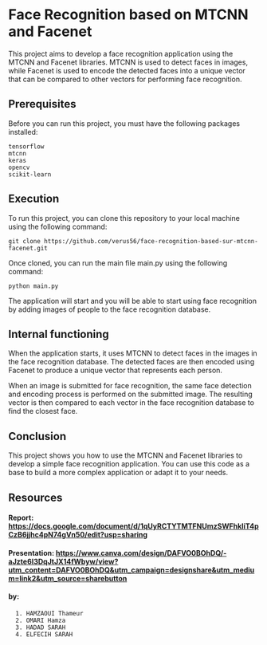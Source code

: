 # Face Recognition based on MTCNN and Facenet

This project aims to develop a face recognition application using the MTCNN and Facenet libraries. MTCNN is used to detect faces in images, while Facenet is used to encode the detected faces into a unique vector that can be compared to other vectors for performing face recognition.

## Prerequisites

Before you can run this project, you must have the following packages installed:
```
tensorflow
mtcnn
keras
opencv
scikit-learn
```
## Execution

To run this project, you can clone this repository to your local machine using the following command:
```
git clone https://github.com/verus56/face-recognition-based-sur-mtcnn-facenet.git
```
Once cloned, you can run the main file main.py using the following command:
```
python main.py
```
The application will start and you will be able to start using face recognition by adding images of people to the face recognition database.

## Internal functioning

When the application starts, it uses MTCNN to detect faces in the images in the face recognition database. The detected faces are then encoded using Facenet to produce a unique vector that represents each person.

When an image is submitted for face recognition, the same face detection and encoding process is performed on the submitted image. The resulting vector is then compared to each vector in the face recognition database to find the closest face.

## Conclusion

This project shows you how to use the MTCNN and Facenet libraries to develop a simple face recognition application. You can use this code as a base to build a more complex application or adapt it to your needs.

## Resources

#### Report: https://docs.google.com/document/d/1qUyRCTYTMTFNUmzSWFhkliT4pCzB6jjhc4pN74gVn50/edit?usp=sharing
#### Presentation: https://www.canva.com/design/DAFVO0BOhDQ/-aJzte6I3DqJtJX14fWbyw/view?utm_content=DAFVO0BOhDQ&utm_campaign=designshare&utm_medium=link2&utm_source=sharebutton

#### by: 
```
  1. HAMZAOUI Thameur
  2. OMARI Hamza
  3. HADAD SARAH
  4. ELFECIH SARAH
```
